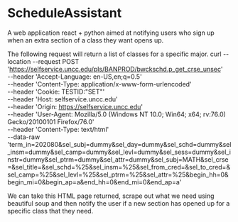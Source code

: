 # ScheduleAssistant
A web application react + python aimed at notifying users who sign up when an extra section of a class they want opens up.



The following request will return a list of classes for a specific major.
curl --location --request POST 'https://selfservice.uncc.edu/pls/BANPROD/bwckschd.p_get_crse_unsec' \
--header 'Accept-Language: en-US,en;q=0.5' \
--header 'Content-Type: application/x-www-form-urlencoded' \
--header 'Cookie: TESTID:"SET"' \
--header 'Host: selfservice.uncc.edu' \
--header 'Origin: https://selfservice.uncc.edu' \
--header 'User-Agent: Mozilla/5.0 (Windows NT 10.0; Win64; x64; rv:76.0) Gecko/20100101 Firefox/76.0' \
--header 'Content-Type: text/html' \
--data-raw 'term_in=202080&sel_subj=dummy&sel_day=dummy&sel_schd=dummy&sel_insm=dummy&sel_camp=dummy&sel_levl=dummy&sel_sess=dummy&sel_instr=dummy&sel_ptrm=dummy&sel_attr=dummy&sel_subj=MATH&sel_crse=&sel_title=&sel_schd=%25&sel_insm=%25&sel_from_cred=&sel_to_cred=&sel_camp=%25&sel_levl=%25&sel_ptrm=%25&sel_attr=%25&begin_hh=0&begin_mi=0&begin_ap=a&end_hh=0&end_mi=0&end_ap=a'

We can take this HTML page returned, scrape out what we need using beautiful soup and then notify the user if a new section has opened up for a specific class that they need. 
